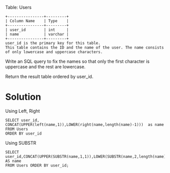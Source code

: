 Table: Users

```
+----------------+---------+
| Column Name    | Type    |
+----------------+---------+
| user_id        | int     |
| name           | varchar |
+----------------+---------+
user_id is the primary key for this table.
This table contains the ID and the name of the user. The name consists of only lowercase and uppercase characters.
```

Write an SQL query to fix the names so that only the first character is uppercase and the rest are lowercase.

Return the result table ordered by user_id.

# Solution

Using Left, Right

```
SELECT user_id, CONCAT(UPPER(left(name,1)),LOWER(right(name,length(name)-1)))  as name
FROM Users
ORDER BY user_id
```

Using SUBSTR

```
SELECT user_id,CONCAT(UPPER(SUBSTR(name,1,1)),LOWER(SUBSTR(name,2,length(name)))) AS name
FROM Users ORDER BY user_id;
```
